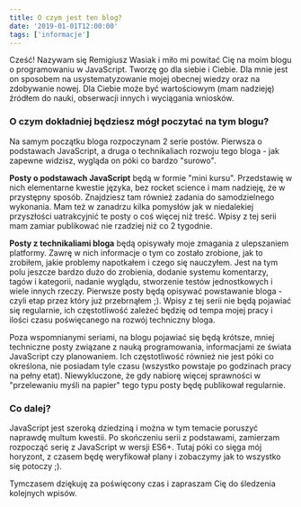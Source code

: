 ```yaml
---
title: O czym jest ten blog?
date: '2019-01-01T12:00:00'
tags: ['informacje']
---
```


Cześć! Nazywam się Remigiusz Wasiak i miło mi powitać Cię na moim blogu o programowaniu w JavaScript. Tworzę go dla siebie i Ciebie. Dla mnie jest on sposobem na usystematyzowanie mojej obecnej wiedzy oraz na zdobywanie nowej. Dla Ciebie może być wartościowym (mam nadzieję) źródłem do nauki, obserwacji innych i wyciągania wniosków.

### O czym dokładniej będziesz mógł poczytać na tym blogu?
Na samym początku bloga rozpoczynam 2 serie postów. Pierwsza o podstawach JavaScript, a druga o technikaliach rozwoju tego bloga - jak zapewne widzisz, wygląda on póki co bardzo "surowo".

**Posty o podstawach JavaScript** będą w formie "mini kursu". Przedstawię w nich elementarne kwestie języka, bez rocket science i mam nadzieję, że w przystępny sposób. Znajdziesz tam również zadania do samodzielnego wykonania. Mam też w zanadrzu kilka pomysłów jak w niedalekiej przyszłości uatrakcyjnić te posty o coś więcej niż treść. Wpisy z tej serii mam zamiar publikować nie rzadziej niż co 2 tygodnie.

**Posty z technikaliami bloga** będą opisywały moje zmagania z ulepszaniem platformy. Zawrę w nich informacje o tym co zostało zrobione, jak to zrobiłem, jakie problemy napotkałem i czego się nauczyłem. Jest na tym polu jeszcze bardzo dużo do zrobienia, dodanie systemu komentarzy, tagów i kategorii, nadanie wyglądu, stworzenie testów jednostkowych i wiele innych rzeczy. Pierwsze posty będą opisywać powstawanie bloga - czyli etap przez który już przebrnąłem ;). Wpisy z tej serii nie będą pojawiać się regularnie, ich częstotliwość zależeć będzię od tempa mojej pracy i ilości czasu poświęcanego na rozwój techniczny bloga.

Poza wspomnianymi seriami, na blogu pojawiać się będą krótsze, mniej techniczne posty związane z nauką programowania, informacjami ze świata JavaScript czy planowaniem. Ich częstotliwość również nie jest póki co określona, nie posiadam tyle czasu (wszystko powstaje po godzinach pracy na pełny etat). Niewykluczone, że gdy nabiorę więcej sprawności w "przelewaniu myśli na papier" tego typu posty będę publikował regularnie.

### Co dalej?
JavaScript jest szeroką dziedziną i można w tym temacie poruszyć naprawdę multum kwestii. Po skończeniu serii z podstawami, zamierzam rozpocząć serię z JavaScript w wersji ES6+. Tutaj póki co sięga mój horyzont, z czasem będę weryfikował plany i zobaczymy jak to wszystko się potoczy ;).

Tymczasem dziękuję za poświęcony czas i zapraszam Cię do śledzenia kolejnych wpisów. 

